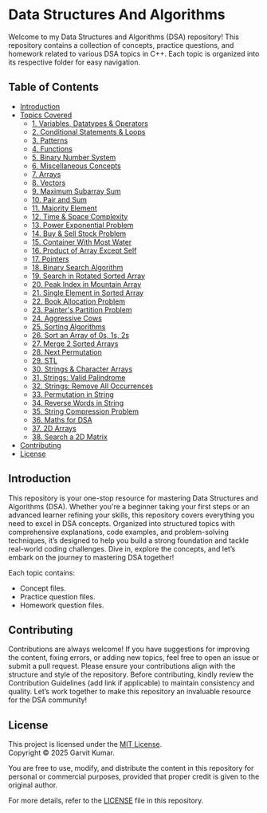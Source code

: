 # Data Structures And Algorithms

Welcome to my Data Structures and Algorithms (DSA) repository! This repository contains a collection of concepts, practice questions, and homework related to various DSA topics in C++. Each topic is organized into its respective folder for easy navigation.

## Table of Contents

- [Introduction](#introduction)
- [Topics Covered](#topics-covered)
  - [1. Variables, Datatypes & Operators](Docs/README1.md)
  - [2. Conditional Statements & Loops](Docs/README2.md)
  - [3. Patterns](Docs/README3.md)
  - [4. Functions](Docs/README4.md)
  - [5. Binary Number System](Docs/README5.md)
  - [6. Miscellaneous Concepts](Docs/README6.md)
  - [7. Arrays](Docs/README7.md)
  - [8. Vectors](Docs/README8.md)
  - [9. Maximum Subarray Sum](Docs/README9.md)
  - [10. Pair and Sum](Docs/README10.md)
  - [11. Majority Element](Docs/README11.md)
  - [12. Time & Space Complexity](Docs/README12.md)
  - [13. Power Exponential Problem](Docs/README13.md)
  - [14. Buy & Sell Stock Problem](Docs/README14.md)
  - [15. Container With Most Water](Docs/README15.md)
  - [16. Product of Array Except Self](Docs/README16.md)
  - [17. Pointers](Docs/README17.md)
  - [18. Binary Search Algorithm](Docs/README18.md)
  - [19. Search in Rotated Sorted Array](Docs/README19.md)
  - [20. Peak Index in Mountain Array](Docs/README20.md)
  - [21. Single Element in Sorted Array](Docs/README21.md)
  - [22. Book Allocation Problem](Docs/README22.md)
  - [23. Painter's Partition Problem](Docs/README23.md)
  - [24. Aggressive Cows](Docs/README24.md)
  - [25. Sorting Algorithms](Docs/README25.md)
  - [26. Sort an Array of 0s, 1s, 2s](Docs/README26.md)
  - [27. Merge 2 Sorted Arrays](Docs/README27.md)
  - [28. Next Permutation](Docs/README28.md)
  - [29. STL](Docs/README29.md)
  - [30. Strings & Character Arrays](Docs/README30.md)
  - [31. Strings: Valid Palindrome](Docs/README31.md)
  - [32. Strings: Remove All Occurrences](Docs/README32.md)
  - [33. Permutation in String](Docs/README33.md)
  - [34. Reverse Words in String](Docs/README34.md)
  - [35. String Compression Problem](Docs/README35.md)
  - [36. Maths for DSA](Docs/README36.md)
  - [37. 2D Arrays](Docs/README37.md)
  - [38. Search a 2D Matrix](/Docs/)
- [Contributing](Docs/Contributing.md)
- [License](#license)

## Introduction

This repository is your one-stop resource for mastering Data Structures and Algorithms (DSA). Whether you're a beginner taking your first steps or an advanced learner refining your skills, this repository covers everything you need to excel in DSA concepts. Organized into structured topics with comprehensive explanations, code examples, and problem-solving techniques, it’s designed to help you build a strong foundation and tackle real-world coding challenges. Dive in, explore the concepts, and let’s embark on the journey to mastering DSA together!

Each topic contains:
- Concept files.
- Practice question files.
- Homework question files.

## Contributing

Contributions are always welcome! If you have suggestions for improving the content, fixing errors, or adding new topics, feel free to open an issue or submit a pull request. Please ensure your contributions align with the structure and style of the repository.
Before contributing, kindly review the Contribution Guidelines (add link if applicable) to maintain consistency and quality. Let’s work together to make this repository an invaluable resource for the DSA community!

## License

This project is licensed under the [MIT License](Docs/LICENSE.md).  
Copyright © 2025 Garvit Kumar.

You are free to use, modify, and distribute the content in this repository for personal or commercial purposes, provided that proper credit is given to the original author.  

For more details, refer to the [LICENSE](Docs/LICENSE.md) file in this repository.
